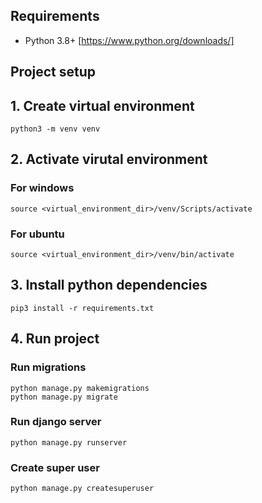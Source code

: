 ## Requirements
- Python 3.8+ [https://www.python.org/downloads/]

## Project setup
## 1. Create virtual environment

    python3 -m venv venv

## 2. Activate virutal environment

### For windows
    source <virtual_environment_dir>/venv/Scripts/activate

### For ubuntu
    source <virtual_environment_dir>/venv/bin/activate

## 3. Install python dependencies
    pip3 install -r requirements.txt

## 4. Run project

### Run migrations
    python manage.py makemigrations
    python manage.py migrate

### Run django server
    python manage.py runserver

### Create super user
    python manage.py createsuperuser
    
